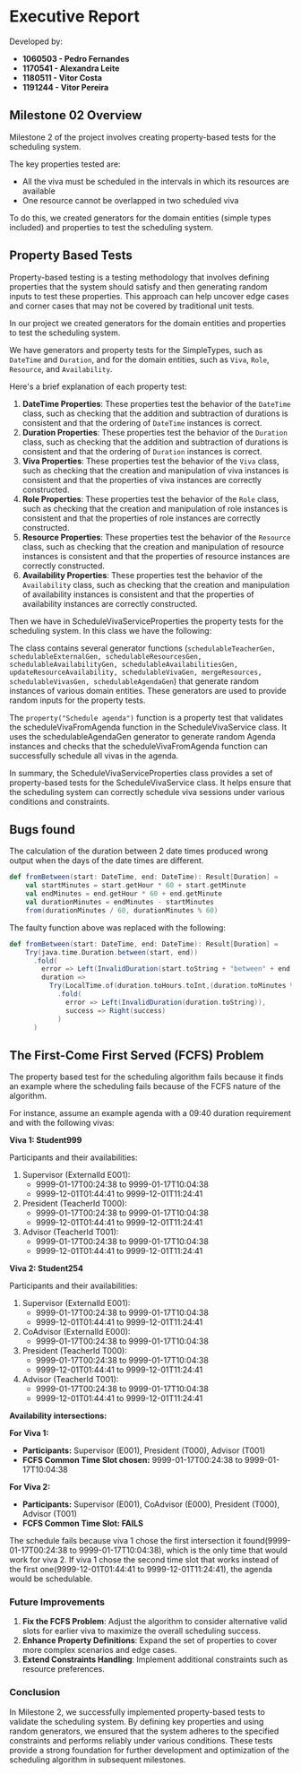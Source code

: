 # Executive Report

Developed by:

- **1060503 - Pedro Fernandes**
- **1170541 - Alexandra Leite**
- **1180511 - Vitor Costa**
- **1191244 - Vitor Pereira**

## Milestone 02 Overview

Milestone 2 of the project involves creating property-based tests for the scheduling system.

The key properties tested are:
 - All the viva must be scheduled in the intervals in which its resources are available
 - One resource cannot be overlapped in two scheduled viva

To do this, we created generators for the domain entities (simple types included) and properties to test the scheduling system.

## Property Based Tests

Property-based testing is a testing methodology that involves defining properties that the system should satisfy and then generating random inputs to test these properties. This approach can help uncover edge cases and corner cases that may not be covered by traditional unit tests.

In our project we created generators for the domain entities and properties to test the scheduling system.

We have generators and property tests for the SimpleTypes, such as `DateTime` and `Duration`, and for the domain entities, such as `Viva`, `Role`, `Resource`, and `Availability`.

Here's a brief explanation of each property test:

1. **DateTime Properties**: These properties test the behavior of the `DateTime` class, such as checking that the addition and subtraction of durations is consistent and that the ordering of `DateTime` instances is correct.
2. **Duration Properties**: These properties test the behavior of the `Duration` class, such as checking that the addition and subtraction of durations is consistent and that the ordering of `Duration` instances is correct.
3. **Viva Properties**: These properties test the behavior of the `Viva` class, such as checking that the creation and manipulation of viva instances is consistent and that the properties of viva instances are correctly constructed.
4. **Role Properties**: These properties test the behavior of the `Role` class, such as checking that the creation and manipulation of role instances is consistent and that the properties of role instances are correctly constructed.
5. **Resource Properties**: These properties test the behavior of the `Resource` class, such as checking that the creation and manipulation of resource instances is consistent and that the properties of resource instances are correctly constructed.
6. **Availability Properties**: These properties test the behavior of the `Availability` class, such as checking that the creation and manipulation of availability instances is consistent and that the properties of availability instances are correctly constructed.

Then we have in ScheduleVivaServiceProperties the property tests for the scheduling system.
In this class we have the following:

The class contains several generator functions (`schedulableTeacherGen, schedulableExternalGen, schedulableResourcesGen, schedulableAvailabilityGen, schedulableAvailabilitiesGen, updateResourceAvailability, schedulableVivaGen, mergeResources, schedulableVivasGen, schedulableAgendaGen`) that generate random instances of various domain entities. 
These generators are used to provide random inputs for the property tests.  

The `property("Schedule agenda")` function is a property test that validates the scheduleVivaFromAgenda function in the ScheduleVivaService class. It uses the schedulableAgendaGen generator to generate random Agenda instances and checks that the scheduleVivaFromAgenda function can successfully schedule all vivas in the agenda.

In summary, the ScheduleVivaServiceProperties class provides a set of property-based tests for the ScheduleVivaService class. It helps ensure that the scheduling system can correctly schedule viva sessions under various conditions and constraints.

## Bugs found

The calculation of the duration between 2 date times produced wrong output when the days of the date times are different.
```scala
def fromBetween(start: DateTime, end: DateTime): Result[Duration] =
    val startMinutes = start.getHour * 60 + start.getMinute
    val endMinutes = end.getHour * 60 + end.getMinute
    val durationMinutes = endMinutes - startMinutes
    from(durationMinutes / 60, durationMinutes % 60)
```
The faulty function above was replaced with the following:

```scala
def fromBetween(start: DateTime, end: DateTime): Result[Duration] =
    Try(java.time.Duration.between(start, end))
      .fold(
        error => Left(InvalidDuration(start.toString + "between" + end.toString)),
        duration =>
          Try(LocalTime.of(duration.toHours.toInt,(duration.toMinutes % 60).toInt))
            .fold(
              error => Left(InvalidDuration(duration.toString)),
              success => Right(success)
            )
      )
```

## The First-Come First Served (FCFS) Problem

The property based test for the scheduling algorithm fails because it finds an example where the scheduling fails because of the FCFS nature of the algorithm.

For instance, assume an example agenda with a 09:40 duration requirement and with the following vivas: 

**Viva 1: Student999**

Participants and their availabilities:

1. Supervisor (ExternalId E001):
    * 9999-01-17T00:24:38 to 9999-01-17T10:04:38
    * 9999-12-01T01:44:41 to 9999-12-01T11:24:41
2. President (TeacherId T000):
    * 9999-01-17T00:24:38 to 9999-01-17T10:04:38
    * 9999-12-01T01:44:41 to 9999-12-01T11:24:41
3. Advisor (TeacherId T001):
    * 9999-01-17T00:24:38 to 9999-01-17T10:04:38
    * 9999-12-01T01:44:41 to 9999-12-01T11:24:41

**Viva 2: Student254**

Participants and their availabilities:

1. Supervisor (ExternalId E001):
    * 9999-01-17T00:24:38 to 9999-01-17T10:04:38
    * 9999-12-01T01:44:41 to 9999-12-01T11:24:41
2. CoAdvisor (ExternalId E000):
    * 9999-01-17T00:24:38 to 9999-01-17T10:04:38
3. President (TeacherId T000):
    * 9999-01-17T00:24:38 to 9999-01-17T10:04:38
    * 9999-12-01T01:44:41 to 9999-12-01T11:24:41
4. Advisor (TeacherId T001):
    * 9999-01-17T00:24:38 to 9999-01-17T10:04:38
    * 9999-12-01T01:44:41 to 9999-12-01T11:24:41

**Availability intersections:**

**For Viva 1:**

* **Participants:** Supervisor (E001), President (T000), Advisor (T001)
* **FCFS Common Time Slot chosen:** 9999-01-17T00:24:38 to 9999-01-17T10:04:38

**For Viva 2:**

* **Participants:** Supervisor (E001), CoAdvisor (E000), President (T000), Advisor (T001)
* **FCFS Common Time Slot:  FAILS**

The schedule fails because viva 1 chose the first intersection it found(9999-01-17T00:24:38 to 9999-01-17T10:04:38), which is the only time that would work for viva 2. If viva 1 chose the second time slot that works instead of the first one(9999-12-01T01:44:41 to 9999-12-01T11:24:41), the agenda would be schedulable.

### Future Improvements

1. **Fix the FCFS Problem**: Adjust the algorithm to consider alternative valid slots for earlier viva to maximize the overall scheduling success.
2. **Enhance Property Definitions**: Expand the set of properties to cover more complex scenarios and edge cases.
3. **Extend Constraints Handling**: Implement additional constraints such as resource preferences.

### Conclusion

In Milestone 2, we successfully implemented property-based tests to validate the scheduling system. By defining key properties and using random generators, we ensured that the system adheres to the specified constraints and performs reliably under various conditions. These tests provide a strong foundation for further development and optimization of the scheduling algorithm in subsequent milestones.
